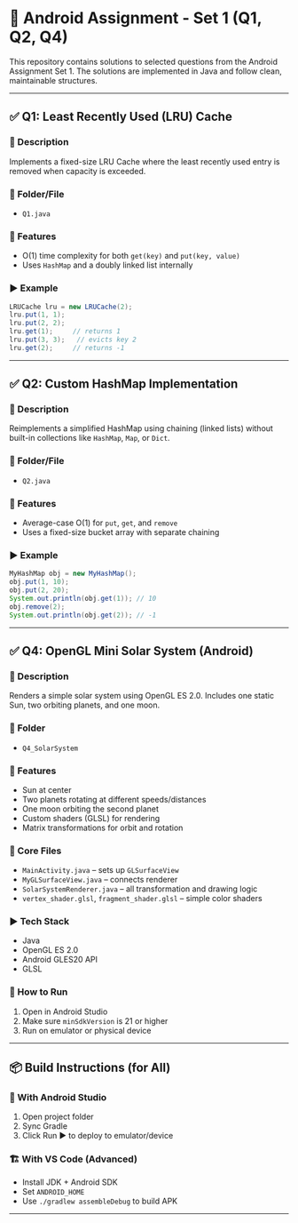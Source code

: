 # 📘 Android Assignment - Set 1 (Q1, Q2, Q4)

This repository contains solutions to selected questions from the Android Assignment Set 1. The solutions are implemented in Java and follow clean, maintainable structures.

---

## ✅ Q1: Least Recently Used (LRU) Cache

### 🧠 Description
Implements a fixed-size LRU Cache where the least recently used entry is removed when capacity is exceeded.

### 📂 Folder/File
- `Q1.java`

### 📌 Features
- O(1) time complexity for both `get(key)` and `put(key, value)`
- Uses `HashMap` and a doubly linked list internally

### ▶️ Example
```java
LRUCache lru = new LRUCache(2);
lru.put(1, 1);
lru.put(2, 2);
lru.get(1);     // returns 1
lru.put(3, 3);   // evicts key 2
lru.get(2);     // returns -1
```

---

## ✅ Q2: Custom HashMap Implementation

### 🧠 Description
Reimplements a simplified HashMap using chaining (linked lists) without built-in collections like `HashMap`, `Map`, or `Dict`.

### 📂 Folder/File
- `Q2.java`

### 📌 Features
- Average-case O(1) for `put`, `get`, and `remove`
- Uses a fixed-size bucket array with separate chaining

### ▶️ Example
```java
MyHashMap obj = new MyHashMap();
obj.put(1, 10);
obj.put(2, 20);
System.out.println(obj.get(1)); // 10
obj.remove(2);
System.out.println(obj.get(2)); // -1
```

---

## ✅ Q4: OpenGL Mini Solar System (Android)

### 🧠 Description
Renders a simple solar system using OpenGL ES 2.0. Includes one static Sun, two orbiting planets, and one moon.

### 📂 Folder
- `Q4_SolarSystem`

### 📌 Features
- Sun at center
- Two planets rotating at different speeds/distances
- One moon orbiting the second planet
- Custom shaders (GLSL) for rendering
- Matrix transformations for orbit and rotation

### 📁 Core Files
- `MainActivity.java` – sets up `GLSurfaceView`
- `MyGLSurfaceView.java` – connects renderer
- `SolarSystemRenderer.java` – all transformation and drawing logic
- `vertex_shader.glsl`, `fragment_shader.glsl` – simple color shaders

### ▶️ Tech Stack
- Java
- OpenGL ES 2.0
- Android GLES20 API
- GLSL

### 🚀 How to Run
1. Open in Android Studio
2. Make sure `minSdkVersion` is 21 or higher
3. Run on emulator or physical device

---

## 📦 Build Instructions (for All)

### 🔨 With Android Studio
1. Open project folder
2. Sync Gradle
3. Click Run ▶️ to deploy to emulator/device

### 🏗 With VS Code (Advanced)
- Install JDK + Android SDK
- Set `ANDROID_HOME`
- Use `./gradlew assembleDebug` to build APK

---


